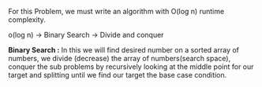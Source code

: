 For this Problem, we must write an algorithm with O(log n) runtime complexity.<br/>

o(log n) → Binary Search → Divide and conquer<br/>

<b>Binary Search :</b> In this we will find desired number on a sorted array of numbers, we divide (decrease) the array of numbers(search space), conquer the sub problems by recursively looking at the middle point for our target and splitting until we find our target the base case condition.